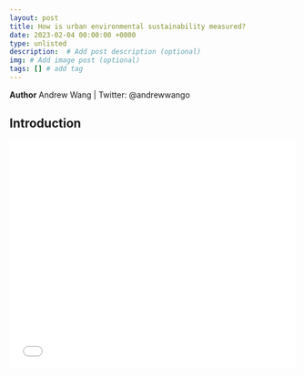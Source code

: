 ```yaml
---
layout: post
title: How is urban environmental sustainability measured?
date: 2023-02-04 00:00:00 +0000
type: unlisted
description:  # Add post description (optional)
img: # Add image post (optional)
tags: [] # add tag
---
```


**Author** Andrew Wang | Twitter: @andrewwango

## Introduction

<iframe
  src="{{site.baseurl}}/assets/html/green_cities.html"
  style="width:100%; height:400px; border:0"
></iframe>



 


